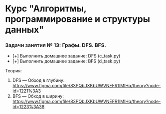# Курс "Алгоритмы, программирование и структуры данных"

### Задачи занятия № 13: Графы. DFS. BFS.

- [+] Выполнить домашнее задание: DFS (c_task.py)
- [+] Выполнить домашнее задание: BFS (d_task.py)

Теория: 
1. DFS — Обход в глубину: https://www.figma.com/file/83PQbJXKbUWVNEFR1lMlHq/theory?node-id=1221%3A3
2. BFS — Обход в ширину: https://www.figma.com/file/83PQbJXKbUWVNEFR1lMlHq/theory?node-id=1223%3A38